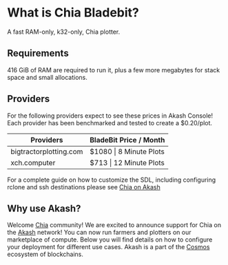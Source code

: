 # What is Chia Bladebit?

A fast RAM-only, k32-only, Chia plotter.

## Requirements
416 GiB of RAM are required to run it, plus a few more megabytes for stack space and small allocations.

## Providers

For the following providers expect to see these prices in Akash Console! Each provider has been benchmarked and tested to create a $0.20/plot. &#x20;

| Providers      | BladeBit Price / Month   |
| ---------------------- | ------------------------ |
| bigtractorplotting.com | $1080 \| 8 Minute Plots   |
| xch.computer           | $713 \| 12 Minute Plots  |

For a complete guide on how to customize the SDL, including configuring rclone and ssh destinations please see [Chia on Akash](https://akash.network/docs/guides/blockchain/chia-on-akash/)

## Why use Akash?

Welcome [Chia](https://www.chia.net/) community! We are excited to announce support for Chia on the [Akash](https://akash.network) network!  You can now run farmers and plotters on our marketplace of compute.  Below you will find details on how to configure your deployment for different use cases.  Akash is a part of the [Cosmos](https://cosmos.network/) ecosystem of blockchains.
